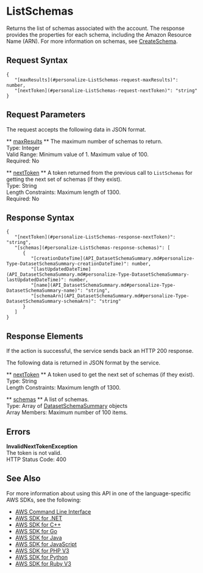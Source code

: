 # ListSchemas<a name="API_ListSchemas"></a>

Returns the list of schemas associated with the account\. The response provides the properties for each schema, including the Amazon Resource Name \(ARN\)\. For more information on schemas, see [CreateSchema](API_CreateSchema.md)\.

## Request Syntax<a name="API_ListSchemas_RequestSyntax"></a>

```
{
   "[maxResults](#personalize-ListSchemas-request-maxResults)": number,
   "[nextToken](#personalize-ListSchemas-request-nextToken)": "string"
}
```

## Request Parameters<a name="API_ListSchemas_RequestParameters"></a>

The request accepts the following data in JSON format\.

 ** [maxResults](#API_ListSchemas_RequestSyntax) **   <a name="personalize-ListSchemas-request-maxResults"></a>
The maximum number of schemas to return\.  
Type: Integer  
Valid Range: Minimum value of 1\. Maximum value of 100\.  
Required: No

 ** [nextToken](#API_ListSchemas_RequestSyntax) **   <a name="personalize-ListSchemas-request-nextToken"></a>
A token returned from the previous call to `ListSchemas` for getting the next set of schemas \(if they exist\)\.  
Type: String  
Length Constraints: Maximum length of 1300\.  
Required: No

## Response Syntax<a name="API_ListSchemas_ResponseSyntax"></a>

```
{
   "[nextToken](#personalize-ListSchemas-response-nextToken)": "string",
   "[schemas](#personalize-ListSchemas-response-schemas)": [ 
      { 
         "[creationDateTime](API_DatasetSchemaSummary.md#personalize-Type-DatasetSchemaSummary-creationDateTime)": number,
         "[lastUpdatedDateTime](API_DatasetSchemaSummary.md#personalize-Type-DatasetSchemaSummary-lastUpdatedDateTime)": number,
         "[name](API_DatasetSchemaSummary.md#personalize-Type-DatasetSchemaSummary-name)": "string",
         "[schemaArn](API_DatasetSchemaSummary.md#personalize-Type-DatasetSchemaSummary-schemaArn)": "string"
      }
   ]
}
```

## Response Elements<a name="API_ListSchemas_ResponseElements"></a>

If the action is successful, the service sends back an HTTP 200 response\.

The following data is returned in JSON format by the service\.

 ** [nextToken](#API_ListSchemas_ResponseSyntax) **   <a name="personalize-ListSchemas-response-nextToken"></a>
A token used to get the next set of schemas \(if they exist\)\.  
Type: String  
Length Constraints: Maximum length of 1300\.

 ** [schemas](#API_ListSchemas_ResponseSyntax) **   <a name="personalize-ListSchemas-response-schemas"></a>
A list of schemas\.  
Type: Array of [DatasetSchemaSummary](API_DatasetSchemaSummary.md) objects  
Array Members: Maximum number of 100 items\.

## Errors<a name="API_ListSchemas_Errors"></a>

 **InvalidNextTokenException**   
The token is not valid\.  
HTTP Status Code: 400

## See Also<a name="API_ListSchemas_SeeAlso"></a>

For more information about using this API in one of the language\-specific AWS SDKs, see the following:
+  [AWS Command Line Interface](https://docs.aws.amazon.com/goto/aws-cli/personalize-2018-05-22/ListSchemas) 
+  [AWS SDK for \.NET](https://docs.aws.amazon.com/goto/DotNetSDKV3/personalize-2018-05-22/ListSchemas) 
+  [AWS SDK for C\+\+](https://docs.aws.amazon.com/goto/SdkForCpp/personalize-2018-05-22/ListSchemas) 
+  [AWS SDK for Go](https://docs.aws.amazon.com/goto/SdkForGoV1/personalize-2018-05-22/ListSchemas) 
+  [AWS SDK for Java](https://docs.aws.amazon.com/goto/SdkForJava/personalize-2018-05-22/ListSchemas) 
+  [AWS SDK for JavaScript](https://docs.aws.amazon.com/goto/AWSJavaScriptSDK/personalize-2018-05-22/ListSchemas) 
+  [AWS SDK for PHP V3](https://docs.aws.amazon.com/goto/SdkForPHPV3/personalize-2018-05-22/ListSchemas) 
+  [AWS SDK for Python](https://docs.aws.amazon.com/goto/boto3/personalize-2018-05-22/ListSchemas) 
+  [AWS SDK for Ruby V3](https://docs.aws.amazon.com/goto/SdkForRubyV3/personalize-2018-05-22/ListSchemas) 